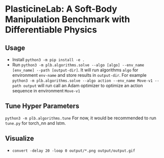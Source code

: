 # PlasticineLab: A Soft-Body Manipulation Benchmark with Differentiable Physics

## Usage
 - Install `python3 -m pip install -e .`
 - Run `python3 -m plb.algorithms.solve --algo [algo] --env_name [env_name] --path [output-dir]`. It will run algorithms `algo` for environment `env-name` and store results in `output-dir`. For example
    `python3 -m plb.algorithms.solve --algo action --env_name Move-v1 --path output` will run call an Adam optimizer to optimize an action sequence in environment `Move-v1`

## Tune Hyper Parameters
`python3 -m plb.algorithms.tune`
For now, it would be recommended to run `tune.py` for torch_nn and lstm.


## Visualize
 - `convert -delay 20 -loop 0 output/*.png output/output.gif`